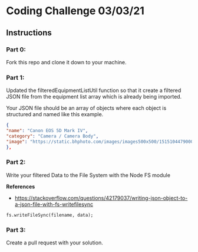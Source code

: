 # Coding Challenge 03/03/21

## Instructions

### Part 0:

Fork this repo and clone it down to your machine.

### Part 1:

Updated the filteredEquipmentListUtil function so that it create a filtered JSON file from the equipment list array which is already being imported.

Your JSON file should be an array of objects where each object is structured and named like this example.

```JSON
{
"name": "Canon EOS 5D Mark IV",
"category": "Camera / Camera Body",
"image": "https://static.bhphoto.com/images/images500x500/1515104479000_1274705.jpg"
},
```

### Part 2:

Write your filtered Data to the File System with the Node FS module

**References**

- https://stackoverflow.com/questions/42179037/writing-json-object-to-a-json-file-with-fs-writefilesync

`fs.writeFileSync(filename, data);`

### Part 3:

Create a pull request with your solution.
